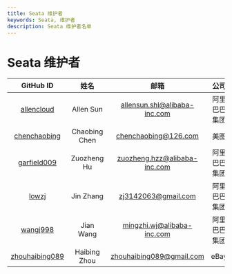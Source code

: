```yaml
---
title: Seata 维护者
keywords: Seata, 维护者
description: Seata 维护者名单
---
```


# Seata 维护者

| GitHub ID | 姓名 | 邮箱 | 公司 |
|:---:| :----:| :---:|:--:|
|[allencloud](https://github.com/allencloud)|Allen Sun|allensun.shl@alibaba-inc.com| 阿里巴巴集团 |
|[chenchaobing](https://github.com/chenchaobing)|Chaobing Chen|chenchaobing@126.com| 美图 |
|[garfield009](https://github.com/garfield009)|Zuozheng Hu|zuozheng.hzz@alibaba-inc.com| 阿里巴巴集团 |
|[lowzj](https://github.com/lowzj)|Jin Zhang|zj3142063@gmail.com| 阿里巴巴集团 |
|[wangj998](https://github.com/wangj998)|Jian Wang|mingzhi.wj@alibaba-inc.com| 阿里巴巴集团 |
|[zhouhaibing089](https://github.com/zhouhaibing089)|Haibing Zhou|zhouhaibing089@gmail.com| eBay |
